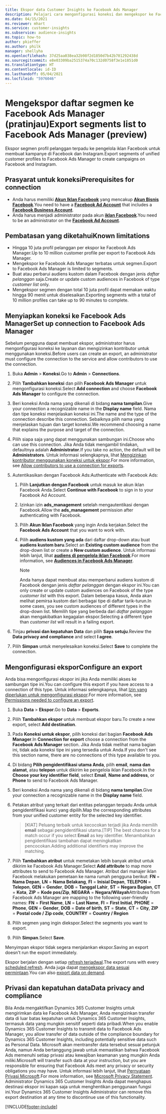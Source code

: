 ```yaml
---
title: Ekspor data Customer Insights ke Facebook Ads Manager
description: Pelajari cara mengonfigurasi koneksi dan mengekspor ke Facebook Ads Manager.
ms.date: 04/15/2021
ms.reviewer: mhart
ms.service: customer-insights
ms.subservice: audience-insights
ms.topic: how-to
author: pkieffer
ms.author: philk
manager: shellyha
ms.openlocfilehash: 37d25aa038ea32b98f2d1850d7b42b701292438d
ms.sourcegitcommit: e8e03309ba2515374a70c132d0758f3e1e1851d0
ms.translationtype: HT
ms.contentlocale: id-ID
ms.lasthandoff: 05/04/2021
ms.locfileid: "5976046"
---
```

# <a name="export-segments-list-to-facebook-ads-manager-preview"></a><span data-ttu-id="73fdf-103">Mengekspor daftar segmen ke Facebook Ads Manager (pratinjau)</span><span class="sxs-lookup"><span data-stu-id="73fdf-103">Export segments list to Facebook Ads Manager (preview)</span></span>

<span data-ttu-id="73fdf-104">Ekspor segmen profil pelanggan terpadu ke pengelola iklan Facebook untuk membuat kampanye di Facebook dan Instagram.</span><span class="sxs-lookup"><span data-stu-id="73fdf-104">Export segments of unified customer profiles to Facebook Ads Manager to create campaigns on Facebook and Instagram.</span></span>

## <a name="prerequisites-for-connection"></a><span data-ttu-id="73fdf-105">Prasyarat untuk koneksi</span><span class="sxs-lookup"><span data-stu-id="73fdf-105">Prerequisites for connection</span></span>

- <span data-ttu-id="73fdf-106">Anda harus memiliki [**Akun Iklan Facebook**](https://www.facebook.com/business/learn/lessons/step-by-step-ads-manager-account) yang mencakup [**Akun Bisnis Facebook**](https://business.facebook.com/).</span><span class="sxs-lookup"><span data-stu-id="73fdf-106">You need to have a [**Facebook Ad Account**](https://www.facebook.com/business/learn/lessons/step-by-step-ads-manager-account) that includes a [**Facebook Business Account**](https://business.facebook.com/).</span></span>
- <span data-ttu-id="73fdf-107">Anda harus menjadi administrator pada akun [**iklan Facebook**](https://www.facebook.com/business/learn/lessons/step-by-step-ads-manager-account).</span><span class="sxs-lookup"><span data-stu-id="73fdf-107">You need to be an administrator on the [**Facebook Ad Account**](https://www.facebook.com/business/learn/lessons/step-by-step-ads-manager-account).</span></span>

## <a name="known-limitations"></a><span data-ttu-id="73fdf-108">Pembatasan yang diketahui</span><span class="sxs-lookup"><span data-stu-id="73fdf-108">Known limitations</span></span>

- <span data-ttu-id="73fdf-109">Hingga 10 juta profil pelanggan per ekspor ke Facebook Ads Manager.</span><span class="sxs-lookup"><span data-stu-id="73fdf-109">Up to 10 million customer profile per export to Facebook Ads Manager.</span></span>
- <span data-ttu-id="73fdf-110">Mengekspor ke Facebook Ads Manager terbatas untuk segmen.</span><span class="sxs-lookup"><span data-stu-id="73fdf-110">Export to Facebook Ads Manager is limited to segments.</span></span>
- <span data-ttu-id="73fdf-111">Buat atau perbarui audiens kustom dalam Facebook dengan jenis *daftar pelanggan* saja.</span><span class="sxs-lookup"><span data-stu-id="73fdf-111">Create or update custom audiences in Facebook of type *customer list* only.</span></span>
- <span data-ttu-id="73fdf-112">Mengekspor segmen dengan total 10 juta profil dapat memakan waktu hingga 90 menit untuk diselesaikan.</span><span class="sxs-lookup"><span data-stu-id="73fdf-112">Exporting segments with a total of 10 million profiles can take up to 90 minutes to complete.</span></span>

## <a name="set-up-connection-to-facebook-ads-manager"></a><span data-ttu-id="73fdf-113">Menyiapkan koneksi ke Facebook Ads Manager</span><span class="sxs-lookup"><span data-stu-id="73fdf-113">Set up connection to Facebook Ads Manager</span></span>

<span data-ttu-id="73fdf-114">Sebelum pengguna dapat membuat ekspor, administrator harus mengonfigurasi koneksi ke layanan dan mengizinkan kontributor untuk menggunakan koneksi.</span><span class="sxs-lookup"><span data-stu-id="73fdf-114">Before users can create an export, an administrator must configure the connection to the service and allow contributors to use the connection.</span></span>

1. <span data-ttu-id="73fdf-115">Buka **Admin** > **Koneksi**.</span><span class="sxs-lookup"><span data-stu-id="73fdf-115">Go to **Admin** > **Connections**.</span></span>

1. <span data-ttu-id="73fdf-116">Pilih **Tambahkan koneksi** dan pilih **Facebook Ads Manager** untuk mengonfigurasi koneksi.</span><span class="sxs-lookup"><span data-stu-id="73fdf-116">Select **Add connection** and choose **Facebook Ads Manager** to configure the connection.</span></span>

1. <span data-ttu-id="73fdf-117">Beri koneksi Anda nama yang dikenali di bidang **nama tampilan**.</span><span class="sxs-lookup"><span data-stu-id="73fdf-117">Give your connection a recognizable name in the **Display name** field.</span></span> <span data-ttu-id="73fdf-118">Nama dan tipe koneksi menjelaskan koneksi ini.</span><span class="sxs-lookup"><span data-stu-id="73fdf-118">The name and the type of the connection describe this connection.</span></span> <span data-ttu-id="73fdf-119">Sebaiknya pilih nama yang menjelaskan tujuan dan target koneksi.</span><span class="sxs-lookup"><span data-stu-id="73fdf-119">We recommend choosing a name that explains the purpose and target of the connection.</span></span>

1. <span data-ttu-id="73fdf-120">Pilih siapa saja yang dapat menggunakan sambungan ini.</span><span class="sxs-lookup"><span data-stu-id="73fdf-120">Choose who can use this connection.</span></span> <span data-ttu-id="73fdf-121">Jika Anda tidak mengambil tindakan, defaultnya adalah **Administrator**.</span><span class="sxs-lookup"><span data-stu-id="73fdf-121">If you take no action, the default will be **Administrators**.</span></span> <span data-ttu-id="73fdf-122">Untuk informasi selengkapnya, lihat [Mengizinkan kontributor menggunakan koneksi untuk ekspor](connections.md#allow-contributors-to-use-a-connection-for-exports).</span><span class="sxs-lookup"><span data-stu-id="73fdf-122">For more information, see [Allow contributors to use a connection for exports](connections.md#allow-contributors-to-use-a-connection-for-exports).</span></span>

1. <span data-ttu-id="73fdf-123">Autentikasikan dengan Facebook Ads:</span><span class="sxs-lookup"><span data-stu-id="73fdf-123">Authenticate with Facebook Ads:</span></span> 

   1. <span data-ttu-id="73fdf-124">Pilih **Lanjutkan dengan Facebook** untuk masuk ke akun iklan Facebook Anda.</span><span class="sxs-lookup"><span data-stu-id="73fdf-124">Select **Continue with Facebook** to sign in to your Facebook Ad Account.</span></span>

   1. <span data-ttu-id="73fdf-125">Izinkan izin **ads_management** setelah mengautentikasi dengan Facebook.</span><span class="sxs-lookup"><span data-stu-id="73fdf-125">Allow the **ads_management** permission after authenticating with Facebook.</span></span>

   1. <span data-ttu-id="73fdf-126">Pilih **Akun Iklan Facebook** yang ingin Anda kerjakan.</span><span class="sxs-lookup"><span data-stu-id="73fdf-126">Select the **Facebook Ads Account** that you want to work with.</span></span>

   1. <span data-ttu-id="73fdf-127">Pilih **audiens kustom yang ada** dari daftar drop-down atau buat **audiens kustom baru**.</span><span class="sxs-lookup"><span data-stu-id="73fdf-127">Select an **Existing custom audience** from the drop-down list or create a **New custom audience**.</span></span> <span data-ttu-id="73fdf-128">Untuk informasi lebih lanjut, lihat [**audiens di pengelola iklan Facebook**](https://www.facebook.com/business/help/744354708981227?id=2469097953376494).</span><span class="sxs-lookup"><span data-stu-id="73fdf-128">For more information, see [**Audiences in Facebook Ads Manager**](https://www.facebook.com/business/help/744354708981227?id=2469097953376494).</span></span>
      > [!NOTE]
      > <span data-ttu-id="73fdf-129">Anda hanya dapat membuat atau memperbarui audiens kustom di Facebook dengan jenis *daftar pelanggan* dengan ekspor ini.</span><span class="sxs-lookup"><span data-stu-id="73fdf-129">You can only create or update custom audiences on Facebook of the type *customer list* with this export.</span></span> <span data-ttu-id="73fdf-130">Dalam beberapa kasus, Anda akan melihat pemirsa kustom dari berbagai tipe di daftar tarik-turun.</span><span class="sxs-lookup"><span data-stu-id="73fdf-130">In some cases, you see custom audiences of different types in the drop-down list.</span></span> <span data-ttu-id="73fdf-131">Memilih tipe yang berbeda dari *daftar pelanggan* akan mengakibatkan kegagalan ekspor.</span><span class="sxs-lookup"><span data-stu-id="73fdf-131">Selecting a different type than *customer list* will result in a failing export.</span></span> 

1. <span data-ttu-id="73fdf-132">Tinjau **privasi dan kepatuhan Data** dan pilih **Saya setuju**.</span><span class="sxs-lookup"><span data-stu-id="73fdf-132">Review the **Data privacy and compliance** and select **I agree**.</span></span>

1. <span data-ttu-id="73fdf-133">Pilih **Simpan** untuk menyelesaikan koneksi.</span><span class="sxs-lookup"><span data-stu-id="73fdf-133">Select **Save** to complete the connection.</span></span>

## <a name="configure-an-export"></a><span data-ttu-id="73fdf-134">Mengonfigurasi ekspor</span><span class="sxs-lookup"><span data-stu-id="73fdf-134">Configure an export</span></span>

<span data-ttu-id="73fdf-135">Anda bisa mengonfigurasi ekspor ini jika Anda memiliki akses ke sambungan tipe ini.</span><span class="sxs-lookup"><span data-stu-id="73fdf-135">You can configure this export if you have access to a connection of this type.</span></span> <span data-ttu-id="73fdf-136">Untuk informasi selengkapnya, lihat [Izin yang diperlukan untuk mengonfigurasi ekspor](export-destinations.md#set-up-a-new-export).</span><span class="sxs-lookup"><span data-stu-id="73fdf-136">For more information, see [Permissions needed to configure an export](export-destinations.md#set-up-a-new-export).</span></span>

1. <span data-ttu-id="73fdf-137">Buka **Data** > **Ekspor**.</span><span class="sxs-lookup"><span data-stu-id="73fdf-137">Go to **Data** > **Exports**.</span></span>

1. <span data-ttu-id="73fdf-138">Pilih **Tambahkan ekspor** untuk membuat ekspor baru.</span><span class="sxs-lookup"><span data-stu-id="73fdf-138">To create a new export, select **Add destination**.</span></span> 

1. <span data-ttu-id="73fdf-139">Pada **Koneksi untuk ekspor**, pilih koneksi dari bagian **Facebook Ads Manager**.</span><span class="sxs-lookup"><span data-stu-id="73fdf-139">In **Connection for export** choose a connection from the **Facebook Ads Manager** section.</span></span> <span data-ttu-id="73fdf-140">Jika Anda tidak melihat nama bagian ini, tidak ada koneksi tipe ini yang tersedia untuk Anda.</span><span class="sxs-lookup"><span data-stu-id="73fdf-140">If you don't see this section name, there are no connections of this type available to you.</span></span>

1. <span data-ttu-id="73fdf-141">Di bidang **Pilih pengidentifikasi utama Anda**, pilih **email**, **nama dan alamat**, atau **telepon** untuk dikirim ke pengelola iklan Facebook.</span><span class="sxs-lookup"><span data-stu-id="73fdf-141">In the **Choose your key identifier field**, select **Email**, **Name and address**, or **Phone** to send to Facebook Ads Manager.</span></span> 

1. <span data-ttu-id="73fdf-142">Beri koneksi Anda nama yang dikenali di bidang **nama tampilan**.</span><span class="sxs-lookup"><span data-stu-id="73fdf-142">Give your connection a recognizable name in the **Display name** field.</span></span>

1. <span data-ttu-id="73fdf-143">Petakan atribut yang terkait dari entitas pelanggan terpadu Anda untuk pengidentifikasi kunci yang dipilih.</span><span class="sxs-lookup"><span data-stu-id="73fdf-143">Map the corresponding attributes from your unified customer entity for the selected key identifier.</span></span>
   > <span data-ttu-id="73fdf-144">[KIAT] Peluang terbaik untuk kecocokan terjadi jika Anda memilih **email** sebagai pengidentifikasi utama.</span><span class="sxs-lookup"><span data-stu-id="73fdf-144">[TIP] The best chances for a match occur if you select **Email** as key identifier.</span></span> <span data-ttu-id="73fdf-145">Menambahkan pengidentifikasi tambahan dapat meningkatkan pencocokan.</span><span class="sxs-lookup"><span data-stu-id="73fdf-145">Adding additional identifiers may improve the matching.</span></span>

1. <span data-ttu-id="73fdf-146">Pilih **Tambahkan atribut** untuk memetakan lebih banyak atribut untuk dikirim ke Facebook Ads Manager.</span><span class="sxs-lookup"><span data-stu-id="73fdf-146">Select **Add attribute** to map more attributes to send to Facebook Ads Manager.</span></span> <span data-ttu-id="73fdf-147">Atribut dari manajer iklan Facebook melakukan pemetaan ke nama rumah pengguna berikut: **FN** = **Nama Depan**, **LN** = **Nama Belakang**, **FI** = **Inisial Depan**, **TELEPON** = **Telepon**, **GEN** = **Gender**, **DOB** = **Tanggal Lahir**, **ST** = **Negara Bagian**, **CT** = **Kota**, **ZIP** = **Kode pos/Zip**, **NEGARA** = **Negara/Wilayah**</span><span class="sxs-lookup"><span data-stu-id="73fdf-147">Attributes from Facebook Ads Manager are mapping to the following user-friendly names: **FN** = **First Name**, **LN** = **Last Name**, **FI** = **First Initial**, **PHONE** = **Phone**, **GEN** = **Gender**, **DOB** = **Date of birth**, **ST** = **State**, **CT** = **City**, **ZIP** = **Postal code / Zip code**, **COUNTRY** = **Country / Region**</span></span>

1. <span data-ttu-id="73fdf-148">Pilih segmen yang ingin diekspor.</span><span class="sxs-lookup"><span data-stu-id="73fdf-148">Select the segments you want to export.</span></span>

1. <span data-ttu-id="73fdf-149">Pilih **Simpan**.</span><span class="sxs-lookup"><span data-stu-id="73fdf-149">Select **Save**.</span></span>

<span data-ttu-id="73fdf-150">Menyimpan ekspor tidak segera menjalankan ekspor.</span><span class="sxs-lookup"><span data-stu-id="73fdf-150">Saving an export doesn't run the export immediately.</span></span>

<span data-ttu-id="73fdf-151">Ekspor berjalan dengan setiap [refresh terjadwal](system.md#schedule-tab).</span><span class="sxs-lookup"><span data-stu-id="73fdf-151">The export runs with every [scheduled refresh](system.md#schedule-tab).</span></span> <span data-ttu-id="73fdf-152">Anda juga dapat [mengekspor data sesuai permintaan](export-destinations.md#run-exports-on-demand).</span><span class="sxs-lookup"><span data-stu-id="73fdf-152">You can also [export data on demand](export-destinations.md#run-exports-on-demand).</span></span> 

## <a name="data-privacy-and-compliance"></a><span data-ttu-id="73fdf-153">Privasi dan kepatuhan data</span><span class="sxs-lookup"><span data-stu-id="73fdf-153">Data privacy and compliance</span></span>

<span data-ttu-id="73fdf-154">Bila Anda mengaktifkan Dynamics 365 Customer Insights untuk mengirimkan data ke Facebook Ads Manager, Anda mengizinkan transfer data di luar batas kepatuhan untuk Dynamics 365 Customer Insights, termasuk data yang mungkin sensitif seperti data pribadi.</span><span class="sxs-lookup"><span data-stu-id="73fdf-154">When you enable Dynamics 365 Customer Insights to transmit data to Facebook Ads Manager, you allow transfer of data outside of the compliance boundary for Dynamics 365 Customer Insights, including potentially sensitive data such as Personal Data.</span></span> <span data-ttu-id="73fdf-155">Microsoft akan mentransfer data tersebut sesuai petunjuk Anda, namun Anda bertanggung jawab untuk memastikan bahwa Facebook Ads memenuhi setiap privasi atau kewajiban keamanan yang mungkin Anda miliki.</span><span class="sxs-lookup"><span data-stu-id="73fdf-155">Microsoft will transfer such data at your instruction, but you are responsible for ensuring that Facebook Ads meet any privacy or security obligations you may have.</span></span> <span data-ttu-id="73fdf-156">Untuk informasi lebih lanjut, lihat [Pernyataan Privasi Microsoft](https://go.microsoft.com/fwlink/?linkid=396732).</span><span class="sxs-lookup"><span data-stu-id="73fdf-156">For more information, see [Microsoft Privacy Statement](https://go.microsoft.com/fwlink/?linkid=396732).</span></span>
<span data-ttu-id="73fdf-157">Administrator Dynamics 365 Customer Insights Anda dapat menghapus destinasi ekspor ini kapan saja untuk menghentikan penggunaan fungsi ini.</span><span class="sxs-lookup"><span data-stu-id="73fdf-157">Your Dynamics 365 Customer Insights Administrator can remove this export destination at any time to discontinue use of this functionality.</span></span>


[!INCLUDE[footer-include](../includes/footer-banner.md)]
